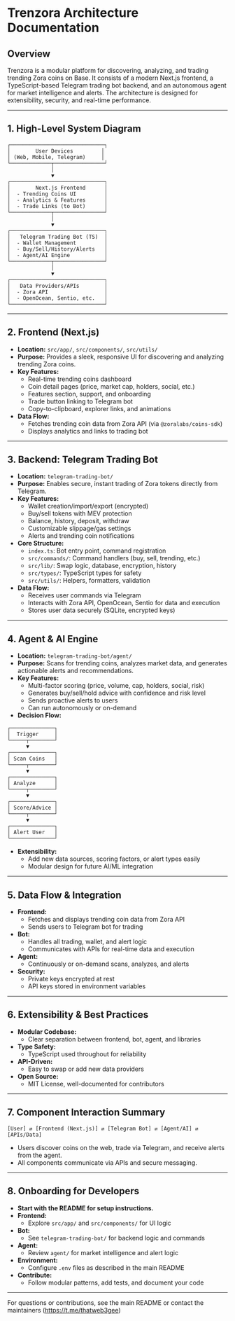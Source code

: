 # Trenzora Architecture Documentation

## Overview
Trenzora is a modular platform for discovering, analyzing, and trading trending Zora coins on Base. It consists of a modern Next.js frontend, a TypeScript-based Telegram trading bot backend, and an autonomous agent for market intelligence and alerts. The architecture is designed for extensibility, security, and real-time performance.

---

## 1. High-Level System Diagram

```plaintext
┌──────────────────────────────┐
│        User Devices         │
│ (Web, Mobile, Telegram)     │
└─────────────┬────────────────┘
              │
              ▼
┌──────────────────────────────┐
│        Next.js Frontend      │
│  - Trending Coins UI         │
│  - Analytics & Features      │
│  - Trade Links (to Bot)      │
└─────────────┬────────────────┘
              │
              ▼
┌──────────────────────────────┐
│   Telegram Trading Bot (TS)  │
│  - Wallet Management         │
│  - Buy/Sell/History/Alerts   │
│  - Agent/AI Engine           │
└─────────────┬────────────────┘
              │
              ▼
┌──────────────────────────────┐
│   Data Providers/APIs        │
│  - Zora API                  │
│  - OpenOcean, Sentio, etc.   │
└──────────────────────────────┘
```

---

## 2. Frontend (Next.js)
- **Location:** `src/app/`, `src/components/`, `src/utils/`
- **Purpose:** Provides a sleek, responsive UI for discovering and analyzing trending Zora coins.
- **Key Features:**
  - Real-time trending coins dashboard
  - Coin detail pages (price, market cap, holders, social, etc.)
  - Features section, support, and onboarding
  - Trade button linking to Telegram bot
  - Copy-to-clipboard, explorer links, and animations
- **Data Flow:**
  - Fetches trending coin data from Zora API (via `@zoralabs/coins-sdk`)
  - Displays analytics and links to trading bot

---

## 3. Backend: Telegram Trading Bot
- **Location:** `telegram-trading-bot/`
- **Purpose:** Enables secure, instant trading of Zora tokens directly from Telegram.
- **Key Features:**
  - Wallet creation/import/export (encrypted)
  - Buy/sell tokens with MEV protection
  - Balance, history, deposit, withdraw
  - Customizable slippage/gas settings
  - Alerts and trending coin notifications
- **Core Structure:**
  - `index.ts`: Bot entry point, command registration
  - `src/commands/`: Command handlers (buy, sell, trending, etc.)
  - `src/lib/`: Swap logic, database, encryption, history
  - `src/types/`: TypeScript types for safety
  - `src/utils/`: Helpers, formatters, validation
- **Data Flow:**
  - Receives user commands via Telegram
  - Interacts with Zora API, OpenOcean, Sentio for data and execution
  - Stores user data securely (SQLite, encrypted keys)

---

## 4. Agent & AI Engine
- **Location:** `telegram-trading-bot/agent/`
- **Purpose:** Scans for trending coins, analyzes market data, and generates actionable alerts and recommendations.
- **Key Features:**
  - Multi-factor scoring (price, volume, cap, holders, social, risk)
  - Generates buy/sell/hold advice with confidence and risk level
  - Sends proactive alerts to users
  - Can run autonomously or on-demand
- **Decision Flow:**
```plaintext
┌──────────────┐
│  Trigger     │
└─────┬────────┘
      ▼
┌──────────────┐
│ Scan Coins   │
└─────┬────────┘
      ▼
┌──────────────┐
│ Analyze      │
└─────┬────────┘
      ▼
┌──────────────┐
│ Score/Advice │
└─────┬────────┘
      ▼
┌──────────────┐
│ Alert User   │
└──────────────┘
```
- **Extensibility:**
  - Add new data sources, scoring factors, or alert types easily
  - Modular design for future AI/ML integration

---

## 5. Data Flow & Integration
- **Frontend:**
  - Fetches and displays trending coin data from Zora API
  - Sends users to Telegram bot for trading
- **Bot:**
  - Handles all trading, wallet, and alert logic
  - Communicates with APIs for real-time data and execution
- **Agent:**
  - Continuously or on-demand scans, analyzes, and alerts
- **Security:**
  - Private keys encrypted at rest
  - API keys stored in environment variables

---

## 6. Extensibility & Best Practices
- **Modular Codebase:**
  - Clear separation between frontend, bot, agent, and libraries
- **Type Safety:**
  - TypeScript used throughout for reliability
- **API-Driven:**
  - Easy to swap or add new data providers
- **Open Source:**
  - MIT License, well-documented for contributors

---

## 7. Component Interaction Summary

```plaintext
[User] ⇄ [Frontend (Next.js)] ⇄ [Telegram Bot] ⇄ [Agent/AI] ⇄ [APIs/Data]
```
- Users discover coins on the web, trade via Telegram, and receive alerts from the agent.
- All components communicate via APIs and secure messaging.

---

## 8. Onboarding for Developers
- **Start with the README for setup instructions.**
- **Frontend:**
  - Explore `src/app/` and `src/components/` for UI logic
- **Bot:**
  - See `telegram-trading-bot/` for backend logic and commands
- **Agent:**
  - Review `agent/` for market intelligence and alert logic
- **Environment:**
  - Configure `.env` files as described in the main README
- **Contribute:**
  - Follow modular patterns, add tests, and document your code

---

For questions or contributions, see the main README or contact the maintainers (https://t.me/thatweb3gee)
